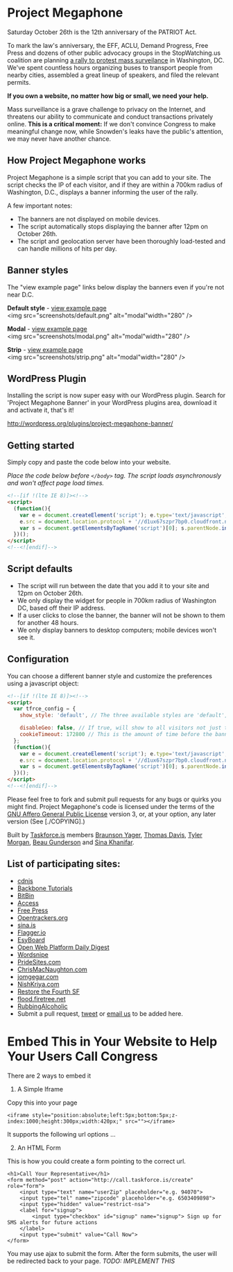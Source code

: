# Project Megaphone

Saturday October 26th is the 12th anniversary of the PATRIOT Act. 

To mark the law's anniversary, the EFF, ACLU, Demand Progress, Free Press and dozens of other public advocacy groups in the StopWatching.us coalition are planning [a rally to protest mass surveilance](https://rally.stopwatching.us) in Washington, DC. We've spent countless hours organizing buses to transport people from nearby cities, assembled a great lineup of speakers, and filed the relevant permits. 

**If you own a website, no matter how big or small, we need your help.**

Mass surveillance is a grave challenge to privacy on the Internet, and threatens our ability to communicate and conduct transactions privately online. **This is a critical moment:** If we don't convince Congress to make meaningful change now, while Snowden's leaks have the public's attention, we may never have another chance.

## How Project Megaphone works

Project Megaphone is a simple script that you can add to your site. The script checks the IP of each visitor, and if they are within a 700km radius of Washington, D.C., displays a banner informing the user of the rally.

A few important notes:

* The banners are not displayed on mobile devices.
* The script automatically stops displaying the banner after 12pm on October 26th.
* The script and geolocation server have been thoroughly load-tested and can handle millions of hits per day.


## Banner styles

The "view example page" links below display the banners even if you're not near D.C.

**Default style** - <a href="http://tfrce.github.io/project-megaphone/example/default.html" target="_blank">view example page</a><br />
<img src="screenshots/default.png" alt="modal"width="280" />


**Modal** - <a href="http://tfrce.github.io/project-megaphone/example/modal.html" target="_blank">view example page</a><br />
<img src="screenshots/modal.png" alt="modal"width="280" />


**Strip** - <a href="http://tfrce.github.io/project-megaphone/example/strip.html" target="_blank">view example page</a><br />
<img src="screenshots/strip.png" alt="modal"width="280" />

## WordPress Plugin

Installing the script is now super easy with our WordPress plugin. Search for 'Project Megaphone Banner' in your WordPress plugins area, download it and activate it, that's it!

http://wordpress.org/plugins/project-megaphone-banner/

## Getting started

Simply copy and paste the code below into your website.

_Place the code below before `</body>` tag. The script loads asynchronously and won't affect page load times._

```html
<!--[if !(lte IE 8)]><!-->
<script> 
  (function(){
    var e = document.createElement('script'); e.type='text/javascript'; e.async = true;
    e.src = document.location.protocol + '//d1ux67szpr7bp0.cloudfront.net/project-megaphone/widget.min.js';
    var s = document.getElementsByTagName('script')[0]; s.parentNode.insertBefore(e, s);
  })();
</script>
<!--<![endif]-->
```

## Script defaults

* The script will run between the date that you add it to your site and 12pm on October 26th.
* We only display the widget for people in 700km radius of Washington DC, based off their IP address.
* If a user clicks to close the banner, the banner will not be shown to them for another 48 hours.
* We only display banners to desktop computers; mobile devices won't see it.

## Configuration


You can choose a different banner style and customize the preferences using a javascript object:
```html
<!--[if !(lte IE 8)]><!-->
<script> 
  var tfrce_config = {
    show_style: 'default', // The three available styles are 'default', 'modal', and 'strip' .

    disableGeo: false, // If true, will show to all visitors not just those around Washington DC
    cookieTimeout: 172800 // This is the amount of time before the banner will be shown to a user again. Default value is 172800 (two days)
  };
  (function(){
    var e = document.createElement('script'); e.type='text/javascript'; e.async = true;
    e.src = document.location.protocol + '//d1ux67szpr7bp0.cloudfront.net/project-megaphone/widget.min.js';
    var s = document.getElementsByTagName('script')[0]; s.parentNode.insertBefore(e, s);
  })();
</script>
<!--<![endif]-->
```

Please feel free to fork and submit pull requests for any bugs or quirks you might find.  Project Megaphone's code is licensed under the terms of the [GNU Affero General Public License](https://gnu.org/licenses/agpl) version 3, or, at your option, any later version (See [./COPYING].)

Built by [Taskforce.is](http://taskforce.is) members [Braunson Yager](https://twitter.com/braunshizzle), [Thomas Davis](https://twitter.com/neutralthoughts), [Tyler Morgan](https://twitter.com/digismack), [Beau Gunderson](https://twitter.com/beaugunderson) and [Sina Khanifar](https://twitter.com/sinak).

## List of participating sites:

- [cdnjs](http://cdnjs.com)
- [Backbone Tutorials](http://backbonetutorials.com/)
- [BitBin](http://bitbin.it/)
- [Access](https://www.accessnow.org/)
- [Free Press](https://www.freepress.net/)
- [Opentrackers.org](https://opentrackers.org/)
- [sina.is](http://sina.is/)
- [Flagger.io](http://flagger.io)
- [EsyBoard](http://www.esyboard.com/)
- [Open Web Platform Daily Digest](http://webplatformdaily.org/)
- [Wordsnipe](http://wordsnipe.com/)
- [PrideSites.com](http://pridesites.com/)
- [ChrisMacNaughton.com](http://chrismacnaughton.com/)
- [jomgegar.com](http://jomgegar.com)
- [NishKriya.com](http://nishkriya.com)
- [Restore the Fourth SF](http://restorethefourthsf.com)
- [flood.firetree.net](http://flood.firetree.net)
- [RubbingAlcoholic](http://blog.rubbingalcoholic.com)
- Submit a pull request, <a href="https://twitter.com/home?status=@sinak Please add our XXX to the list of sites participating in Project Megaphone" target="_blank">tweet</a> or <a href="mailto:sina.khanifar@gmail.com" target="_blank">email us</a> to be added here.
# Embed This in Your Website to Help Your Users Call Congress

There are 2 ways to embed it

1. A Simple Iframe

Copy this into your page

	<iframe style="position:absolute;left:5px;bottom:5px;z-index:1000;height:300px;width:420px;" src=""></iframe>


It supports the following url options
...

2. An HTML Form

This is how you could create a form pointing to the correct url.

    <h1>Call Your Representative</h1>
    <form method="post" action="http://call.taskforce.is/create" role="form">
        <input type="text" name="userZip" placeholder="e.g. 94070">
        <input type="tel" name="zipcode" placeholder="e.g. 6503409898">
        <input type="hidden" value="restrict-nsa">
        <label for="signup">
			<input type="checkbox" id="signup" name="signup"> Sign up for SMS alerts for future actions
        </label>
        <input type="submit" value="Call Now">
	</form>

You may use ajax to submit the form. After the form submits, the user will be redirected back to your page. *TODO: IMPLEMENT THIS*
